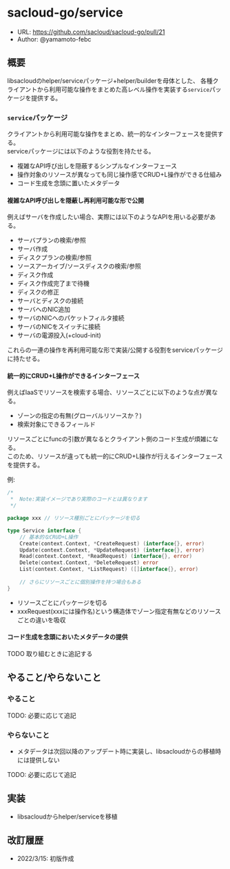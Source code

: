 # sacloud-go/service

- URL: https://github.com/sacloud/sacloud-go/pull/21
- Author: @yamamoto-febc

## 概要

libsacloudのhelper/serviceパッケージ+helper/builderを母体とした、
各種クライアントから利用可能な操作をまとめた高レベル操作を実装する`service`パッケージを提供する。

### `service`パッケージ

クライアントから利用可能な操作をまとめ、統一的なインターフェースを提供する。  
serviceパッケージには以下のような役割を持たせる。

- 複雑なAPI呼び出しを隠蔽するシンプルなインターフェース
- 操作対象のリソースが異なっても同じ操作感でCRUD+L操作ができる仕組み
- コード生成を念頭に置いたメタデータ

#### 複雑なAPI呼び出しを隠蔽し再利用可能な形で公開

例えばサーバを作成したい場合、実際には以下のようなAPIを用いる必要がある。

- サーバプランの検索/参照
- サーバ作成
- ディスクプランの検索/参照
- ソースアーカイブ/ソースディスクの検索/参照
- ディスク作成
- ディスク作成完了まで待機
- ディスクの修正
- サーバとディスクの接続
- サーバへのNIC追加
- サーバのNICへのパケットフィルタ接続
- サーバのNICをスイッチに接続
- サーバの電源投入(+cloud-init)

これらの一連の操作を再利用可能な形で実装/公開する役割をserviceパッケージに持たせる。

#### 統一的にCRUD+L操作ができるインターフェース

例えばIaaSでリソースを検索する場合、リソースごとに以下のような点が異なる。

- ゾーンの指定の有無(グローバルリソースか？)
- 検索対象にできるフィールド

リソースごとにfuncの引数が異なるとクライアント側のコード生成が煩雑になる。  
このため、リソースが違っても統一的にCRUD+L操作が行えるインターフェースを提供する。

例:

```go
/* 
 *  Note:実装イメージであり実際のコードとは異なります 
 */

package xxx // リソース種別ごとにパッケージを切る

type Service interface {
	// 基本的なCRUD+L操作
    Create(context.Context, *CreateRequest) (interface{}, error)
    Update(context.Context, *UpdateRequest) (interface{}, error)
    Read(context.Context, *ReadRequest) (interface{}, error)
    Delete(context.Context, *DeleteRequest) error
	List(context.Context, *ListRequest) ([]interface{}, error)
	
	// さらにリソースごとに個別操作を持つ場合もある
}
```

- リソースごとにパッケージを切る
- xxxRequest(xxxには操作名)という構造体でゾーン指定有無などのリソースごとの違いを吸収

#### コード生成を念頭においたメタデータの提供

TODO 取り組むときに追記する

## やること/やらないこと

### やること

TODO: 必要に応じて追記

### やらないこと

- メタデータは次回以降のアップデート時に実装し、libsacloudからの移植時には提供しない
 
TODO: 必要に応じて追記

## 実装

- libsacloudからhelper/serviceを移植

## 改訂履歴

- 2022/3/15: 初版作成